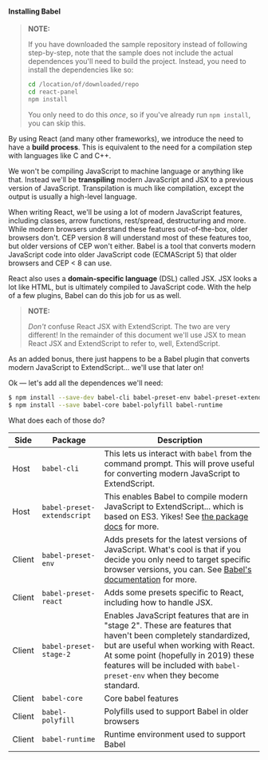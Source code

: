#### Installing Babel

> **NOTE:**
>
> If you have downloaded the sample repository instead of following step-by-step, note that the sample does not include the actual dependences you'll need to build the project. Instead, you need to install the dependencies like so:
>
> ```bash
> cd /location/of/downloaded/repo
> cd react-panel
> npm install
> ```
>
> You only need to do this _once_, so if you've already run `npm install`, you can skip this.

By using React (and many other frameworks), we introduce the need to have a **build process**. This is equivalent to the need for a compilation step with languages like C and C++.

We won't be compiling JavaScript to machine language or anything like that. Instead we'll be **transpiling** modern JavaScript and JSX to a previous version of JavaScript. Transpilation is much like compilation, except the output is usually a high-level language.

When writing React, we'll be using a lot of modern JavaScript features, including classes, arrow functions, rest/spread, destructuring and more. While modern browsers understand these features out-of-the-box, older browsers don't. CEP version 8 will understand most of these features too, but older versions of CEP won't either. Babel is a tool that converts modern JavaScript code into older JavaScript code (ECMAScript 5) that older browsers and CEP &lt; 8 can use.

React also uses a **domain-specific language** (DSL) called JSX. JSX looks a lot like HTML, but is ultimately compiled to JavaScript code. With the help of a few plugins, Babel can do this job for us as well.

> **NOTE:**
>
> _Don't_ confuse React JSX with ExtendScript. The two are very different! In the remainder of this document we'll use JSX to mean React JSX and ExtendScript to refer to, well, ExtendScript.

As an added bonus, there just happens to be a Babel plugin that converts modern JavaScript to ExtendScript... we'll use that later on!

Ok &mdash; let's add all the dependences we'll need:

```bash
$ npm install --save-dev babel-cli babel-preset-env babel-preset-extendscript babel-preset-react babel-preset-stage-2
$ npm install --save babel-core babel-polyfill babel-runtime
```

What does each of those do?

Side   | Package     | Description
-------| ------------|-------------------------
Host   | `babel-cli` | This lets us interact with `babel` from the command prompt. This will prove useful for converting modern JavaScript to ExtendScript.
Host   | `babel-preset-extendscript` | This enables Babel to compile modern JavaScript to ExtendScript... which is based on ES3. Yikes! See [the package docs](https://www.npmjs.com/package/babel-preset-extendscript) for more.
Client | `babel-preset-env` | Adds presets for the latest versions of JavaScript. What's cool is that if you decide you only need to target specific browser versions, you can. See [Babel's documentation](https://babeljs.io/docs/plugins/preset-env/) for more.
Client | `babel-preset-react` | Adds some presets specific to React, including how to handle JSX.
Client | `babel-preset-stage-2` | Enables JavaScript features that are in "stage 2". These are features that haven't been completely standardized, but are useful when working with React. At some point (hopefully in 2019) these features will be included with `babel-preset-env` when they become standard.
Client | `babel-core` | Core babel features
Client | `babel-polyfill` | Polyfills used to support Babel in older browsers
Client | `babel-runtime` | Runtime environment used to support Babel